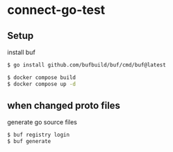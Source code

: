 # connect-go-test

## Setup

install buf

```bash
$ go install github.com/bufbuild/buf/cmd/buf@latest
```

```bash
$ docker compose build
$ docker compose up -d
```

## when changed proto files

generate go source files

```bash
$ buf registry login
$ buf generate
```
